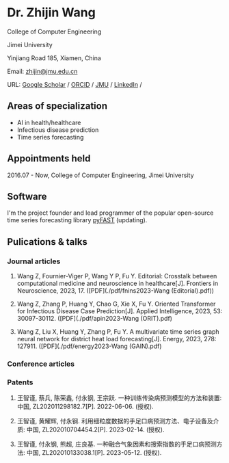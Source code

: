 # Dr. Zhijin Wang

College of Computer Engineering

Jimei University

Yinjiang Road 185, Xiamen, China

Email: zhijin@jmu.edu.cn

URL: [Google Scholar](<[‪Zhijin Wang‬ - ‪Google Scholar‬](https://scholar.google.com/citations?user=rKUpBpMAAAAJ&hl=en)>) / [ORCID]([ORCID](https://orcid.org/0000-0002-7962-2827)) / [JMU](https://cec.jmu.edu.cn/info/1008/5733.htm) / [LinkedIn](https://www.linkedin.com/in/zhijinwang/) /

## Areas of specialization

- AI in health/healthcare
- Infectious disease prediction
- Time series forecasting

## Appointments held

2016.07 - Now, College of Computer Engineering, Jimei University

## Software

I'm the project founder and lead programmer of the popular open-source time series forecasting library [pyFAST](http://github.com/freepose/fast) (updating).

## Pulications & talks

### Journal articles

1. Wang Z, Fournier-Viger P, Wang Y P, Fu Y. Editorial: Crosstalk between computational medicine and neuroscience in healthcare[J]. Frontiers in Neuroscience, 2023, 17. ([PDF](./pdf/fnins2023-Wang (Editorial).pdf))
  
2. Wang Z, Zhang P, Huang Y, Chao G, Xie X, Fu Y. Oriented Transformer for Infectious Disease Case Prediction[J]. Applied Intelligence, 2023, 53: 30097-30112. ([PDF](./pdf/apin2023-Wang (ORIT).pdf)
  
3. Wang Z, Liu X, Huang Y, Zhang P, Fu Y. A multivariate time series graph neural network for district heat load forecasting[J]. Energy, 2023, 278: 127911. ([PDF](./pdf/energy2023-Wang (GAIN).pdf)
  

### Conference articles

### Patents

1. 王智谨, 蔡兵, 陈荣鑫, 付永钢, 王宗跃. 一种训练传染病预测模型的方法和装置: 中国, ZL202011298182.7[P]. 2022-06-06. (授权).
  
2. 王智谨, 黄耀辉, 付永钢. 利用细粒度数据的手足口病预测方法、电子设备及介质: 中国, ZL202010704454.2[P]. 2023-02-14. (授权).
  
3. 王智谨, 付永钢, 熊超, 庄良基. 一种融合气象因素和搜索指数的手足口病预测方法: 中国, ZL202010133038.1[P]. 2023-05-12. (授权).
